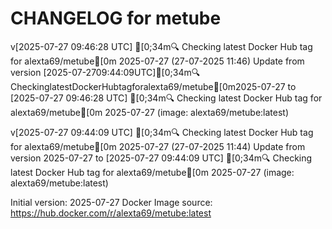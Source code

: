 CHANGELOG for metube
===================
v[2025-07-27 09:46:28 UTC] [0;34m🔍 Checking latest Docker Hub tag for alexta69/metube[0m
2025-07-27 (27-07-2025 11:46)
    Update from version [2025-07-2709:44:09UTC][0;34m🔍CheckinglatestDockerHubtagforalexta69/metube[0m2025-07-27 to [2025-07-27 09:46:28 UTC] [0;34m🔍 Checking latest Docker Hub tag for alexta69/metube[0m
2025-07-27 (image: alexta69/metube:latest)


v[2025-07-27 09:44:09 UTC] [0;34m🔍 Checking latest Docker Hub tag for alexta69/metube[0m
2025-07-27 (27-07-2025 11:44)
    Update from version 2025-07-27 to [2025-07-27 09:44:09 UTC] [0;34m🔍 Checking latest Docker Hub tag for alexta69/metube[0m
2025-07-27 (image: alexta69/metube:latest)



Initial version: 2025-07-27
Docker Image source: https://hub.docker.com/r/alexta69/metube:latest

